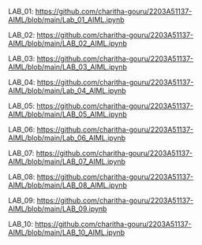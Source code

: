 LAB_01: https://github.com/charitha-gouru/2203A51137-AIML/blob/main/Lab_01_AIML.ipynb

LAB_02: https://github.com/charitha-gouru/2203A51137-AIML/blob/main/LAB_02_AIML.ipynb

LAB_03: https://github.com/charitha-gouru/2203A51137-AIML/blob/main/LAB_03_AIML.ipynb

LAB_04: https://github.com/charitha-gouru/2203A51137-AIML/blob/main/Lab_04_AIML.ipynb

LAB_05: https://github.com/charitha-gouru/2203A51137-AIML/blob/main/LAB_05_AIML.ipynb

LAB_06: https://github.com/charitha-gouru/2203A51137-AIML/blob/main/Lab_06_AIML.ipynb

LAB_07: https://github.com/charitha-gouru/2203A51137-AIML/blob/main/LAB_07_AIML.ipynb

LAB_08: https://github.com/charitha-gouru/2203A51137-AIML/blob/main/LAB_08_AIML.ipynb

LAB_09: https://github.com/charitha-gouru/2203A51137-AIML/blob/main/LAB_09.ipynb

LAB_10: https://github.com/charitha-gouru/2203A51137-AIML/blob/main/LAB_10_AIML.ipynb
